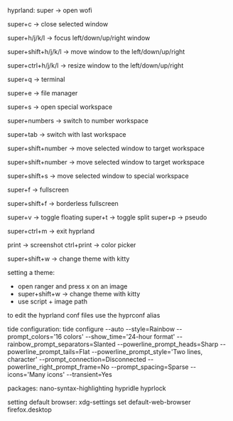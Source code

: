 hyprland: super -> open wofi 

super+c -> close selected window

super+h/j/k/l -> focus left/down/up/right window 

super+shift+h/j/k/l -> move window to the left/down/up/right 

super+ctrl+h/j/k/l -> resize window to the left/down/up/right

super+q -> terminal 

super+e -> file manager

super+s -> open special workspace 

super+numbers -> switch to number workspace

super+tab -> switch with last workspace

super+shift+number -> move selected window to target workspace 

super+shift+number -> move selected window to target workspace 

super+shift+s -> move selected window to special workspace

super+f -> fullscreen 

super+shift+f -> borderless fullscreen

super+v -> toggle floating
super+t -> toggle split
super+p -> pseudo

super+ctrl+m -> exit hyprland

print -> screenshot
ctrl+print -> color picker

super+shift+w -> change theme with kitty

setting a theme: 
- open ranger and press x on an image
- super+shift+w -> change theme with kitty
- use script + image path

to edit the hyprland conf files use the hyprconf alias

tide configuration:
tide configure --auto --style=Rainbow --prompt_colors='16 colors' --show_time='24-hour format' --rainbow_prompt_separators=Slanted --powerline_prompt_heads=Sharp --powerline_prompt_tails=Flat --powerline_prompt_style='Two lines, character' --prompt_connection=Disconnected --powerline_right_prompt_frame=No --prompt_spacing=Sparse --icons='Many icons' --transient=Yes

packages: nano-syntax-highlighting hypridle hyprlock

setting default browser:
xdg-settings set default-web-browser firefox.desktop
